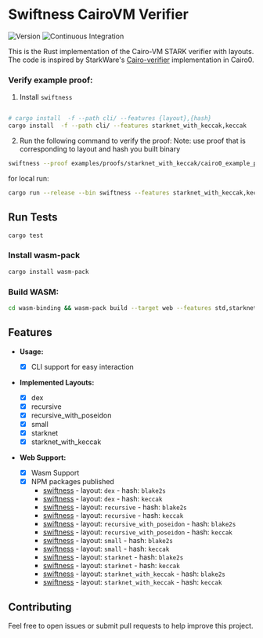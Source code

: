 # Swiftness CairoVM Verifier

![Version](https://img.shields.io/badge/v0.0.3-green?style=flat-square&logo=git&logoColor=white&label=version)
![Continuous Integration](https://img.shields.io/github/actions/workflow/status/iosis-tech/swiftness/ci.yml?style=flat-square&logo=githubactions&logoColor=white&label=Continuous%20Integration)

This is the Rust implementation of the Cairo-VM STARK verifier with layouts. The code is inspired by StarkWare's [Cairo-verifier](https://github.com/starkware-libs/cairo-lang) implementation in Cairo0.

### Verify example proof:

1. Install `swiftness`

```sh

# cargo install  -f --path cli/ --features {layout},{hash}
cargo install  -f --path cli/ --features starknet_with_keccak,keccak
```

2. Run the following command to verify the proof:
   Note: use proof that is corresponding to layout and hash you built binary

```sh
swiftness --proof examples/proofs/starknet_with_keccak/cairo0_example_proof.json
```

for local run:

```sh
cargo run --release --bin swiftness --features starknet_with_keccak,keccak --no-default-features -- --proof examples/proofs/starknet_with_keccak/cairo0_example_proof.json
```

## Run Tests

```sh
cargo test
```

### Install wasm-pack

```sh
cargo install wasm-pack
```

### Build WASM:

```sh
cd wasm-binding && wasm-pack build --target web --features std,starknet_with_keccak,blake2s --no-default-features
```

## Features

- **Usage:**

  - [x] CLI support for easy interaction

- **Implemented Layouts:**

  - [x] dex
  - [x] recursive
  - [x] recursive_with_poseidon
  - [x] small
  - [x] starknet
  - [x] starknet_with_keccak

- **Web Support:**
  - [x] Wasm Support
  - [x] NPM packages published
    - [swiftness](https://www.npmjs.com/package/swiftness-dex-blake2s) - layout: `dex` - hash: `blake2s`
    - [swiftness](https://www.npmjs.com/package/swiftness-dex-keccak) - layout: `dex` - hash: `keccak`
    - [swiftness](https://www.npmjs.com/package/swiftness-recursive-blake2s) - layout: `recursive` - hash: `blake2s`
    - [swiftness](https://www.npmjs.com/package/swiftness-recursive-keccak) - layout: `recursive` - hash: `keccak`
    - [swiftness](https://www.npmjs.com/package/swiftness-recursive-with-poseidon-blake2s) - layout: `recursive_with_poseidon` - hash: `blake2s`
    - [swiftness](https://www.npmjs.com/package/swiftness-recursive-with-poseidon-keccak) - layout: `recursive_with_poseidon` - hash: `keccak`
    - [swiftness](https://www.npmjs.com/package/swiftness-small-blake2s) - layout: `small` - hash: `blake2s`
    - [swiftness](https://www.npmjs.com/package/swiftness-small-keccak) - layout: `small` - hash: `keccak`
    - [swiftness](https://www.npmjs.com/package/swiftness-starknet-blake2s) - layout: `starknet` - hash: `blake2s`
    - [swiftness](https://www.npmjs.com/package/swiftness-starknet-keccak) - layout: `starknet` - hash: `keccak`
    - [swiftness](https://www.npmjs.com/package/swiftness-starknet-with-keccak-blake2s) - layout: `starknet_with_keccak` - hash: `blake2s`
    - [swiftness](https://www.npmjs.com/package/swiftness-starknet-with-keccak-keccak) - layout: `starknet_with_keccak` - hash: `keccak`

## Contributing

Feel free to open issues or submit pull requests to help improve this project.
